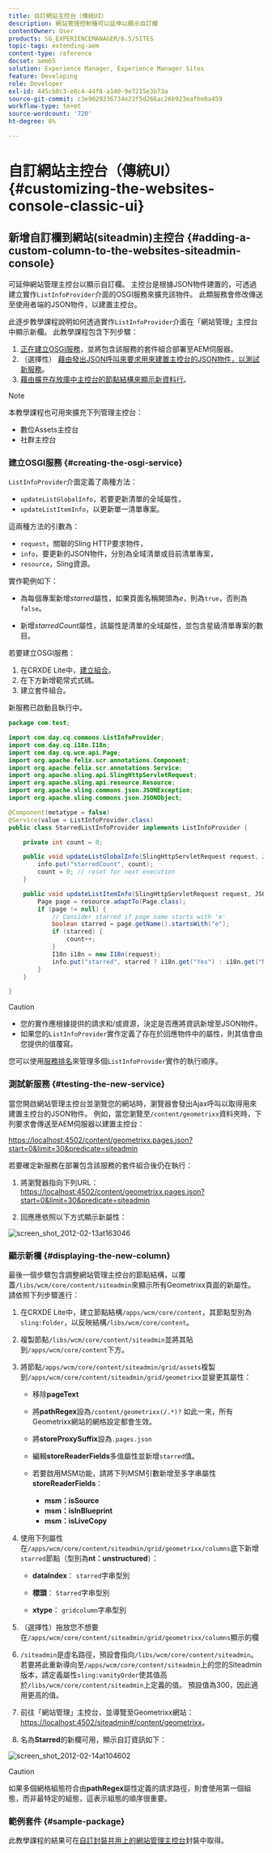 ```yaml
---
title: 自訂網站主控台（傳統UI）
description: 網站管理控制檯可以延伸以顯示自訂欄
contentOwner: User
products: SG_EXPERIENCEMANAGER/6.5/SITES
topic-tags: extending-aem
content-type: reference
docset: aem65
solution: Experience Manager, Experience Manager Sites
feature: Developing
role: Developer
exl-id: 445cb8c3-e0c4-44f8-a140-9e7215e3b73a
source-git-commit: c3e9029236734e22f5d266ac26b923eafbe0a459
workflow-type: tm+mt
source-wordcount: '720'
ht-degree: 0%

---
```


# 自訂網站主控台（傳統UI）{#customizing-the-websites-console-classic-ui}

## 新增自訂欄到網站(siteadmin)主控台 {#adding-a-custom-column-to-the-websites-siteadmin-console}

可延伸網站管理主控台以顯示自訂欄。 主控台是根據JSON物件建置的，可透過建立實作`ListInfoProvider`介面的OSGI服務來擴充該物件。 此類服務會修改傳送至使用者端的JSON物件，以建置主控台。

此逐步教學課程說明如何透過實作`ListInfoProvider`介面在「網站管理」主控台中顯示新欄。 此教學課程包含下列步驟：

1. [正在建立OSGI服務](#creating-the-osgi-service)，並將包含該服務的套件組合部署至AEM伺服器。
1. （選擇性） [藉由發出JSON呼叫來要求用來建置主控台的JSON物件，以測試新服務](#testing-the-new-service)。
1. [藉由擴充存放庫中主控台的節點結構來顯示新資料行](#displaying-the-new-column)。

>[!NOTE]
>
>本教學課程也可用來擴充下列管理主控台：
>
>* 數位Assets主控台
>* 社群主控台
>

### 建立OSGI服務 {#creating-the-osgi-service}

`ListInfoProvider`介面定義了兩種方法：

* `updateListGlobalInfo`，若要更新清單的全域屬性，
* `updateListItemInfo`，以更新單一清單專案。

這兩種方法的引數為：

* `request`，關聯的Sling HTTP要求物件，
* `info`，要更新的JSON物件，分別為全域清單或目前清單專案，
* `resource`，Sling資源。

實作範例如下：

* 為每個專案新增&#x200B;*starred*&#x200B;屬性，如果頁面名稱開頭為&#x200B;*e*，則為`true`，否則為`false`。

* 新增&#x200B;*starredCount*&#x200B;屬性，該屬性是清單的全域屬性，並包含星級清單專案的數目。

若要建立OSGI服務：

1. 在CRXDE Lite中，[建立組合](/help/sites-developing/developing-with-crxde-lite.md#managing-a-bundle)。
1. 在下方新增範常式式碼。
1. 建立套件組合。

新服務已啟動且執行中。

```java
package com.test;

import com.day.cq.commons.ListInfoProvider;
import com.day.cq.i18n.I18n;
import com.day.cq.wcm.api.Page;
import org.apache.felix.scr.annotations.Component;
import org.apache.felix.scr.annotations.Service;
import org.apache.sling.api.SlingHttpServletRequest;
import org.apache.sling.api.resource.Resource;
import org.apache.sling.commons.json.JSONException;
import org.apache.sling.commons.json.JSONObject;

@Component(metatype = false)
@Service(value = ListInfoProvider.class)
public class StarredListInfoProvider implements ListInfoProvider {

    private int count = 0;

    public void updateListGlobalInfo(SlingHttpServletRequest request, JSONObject info, Resource resource) throws JSONException {
        info.put("starredCount", count);
        count = 0; // reset for next execution
    }

    public void updateListItemInfo(SlingHttpServletRequest request, JSONObject info, Resource resource) throws JSONException {
        Page page = resource.adaptTo(Page.class);
        if (page != null) {
            // Consider starred if page name starts with 'e'
            boolean starred = page.getName().startsWith("e");
            if (starred) {
                count++;
            }
            I18n i18n = new I18n(request);
            info.put("starred", starred ? i18n.get("Yes") : i18n.get("No"));
        }
    }

}
```

>[!CAUTION]
>
>* 您的實作應根據提供的請求和/或資源，決定是否應將資訊新增至JSON物件。
>* 如果您的`ListInfoProvider`實作定義了存在於回應物件中的屬性，則其值會由您提供的值覆寫。
>
>  您可以使用[服務排名](https://docs.osgi.org/javadoc/r2/org/osgi/framework/Constants.html#SERVICE_RANKING)來管理多個`ListInfoProvider`實作的執行順序。

### 測試新服務 {#testing-the-new-service}

當您開啟網站管理主控台並瀏覽您的網站時，瀏覽器會發出Ajax呼叫以取得用來建置主控台的JSON物件。 例如，當您瀏覽至`/content/geometrixx`資料夾時，下列要求會傳送至AEM伺服器以建置主控台：

[https://localhost:4502/content/geometrixx.pages.json?start=0&amp;limit=30&amp;predicate=siteadmin](https://localhost:4502/content/geometrixx.pages.json?start=0&amp;limit=30&amp;predicate=siteadmin)

若要確定新服務在部署包含該服務的套件組合後仍在執行：

1. 將瀏覽器指向下列URL：
   [https://localhost:4502/content/geometrixx.pages.json?start=0&amp;limit=30&amp;predicate=siteadmin](https://localhost:4502/content/geometrixx.pages.json?start=0&amp;limit=30&amp;predicate=siteadmin)

1. 回應應依照以下方式顯示新屬性：

![screen_shot_2012-02-13at163046](assets/screen_shot_2012-02-13at163046.png)

### 顯示新欄 {#displaying-the-new-column}

最後一個步驟包含調整網站管理主控台的節點結構，以覆蓋`/libs/wcm/core/content/siteadmin`來顯示所有Geometrixx頁面的新屬性。 請依照下列步驟進行：

1. 在CRXDE Lite中，建立節點結構`/apps/wcm/core/content`，其節點型別為`sling:Folder`，以反映結構`/libs/wcm/core/content`。

1. 複製節點`/libs/wcm/core/content/siteadmin`並將其貼到`/apps/wcm/core/content`下方。

1. 將節點`/apps/wcm/core/content/siteadmin/grid/assets`複製到`/apps/wcm/core/content/siteadmin/grid/geometrixx`並變更其屬性：

   * 移除&#x200B;**pageText**

   * 將&#x200B;**pathRegex**&#x200B;設為`/content/geometrixx(/.*)?`
如此一來，所有Geometrixx網站的網格設定都會生效。

   * 將&#x200B;**storeProxySuffix**&#x200B;設為`.pages.json`

   * 編輯&#x200B;**storeReaderFields**&#x200B;多值屬性並新增`starred`值。

   * 若要啟用MSM功能，請將下列MSM引數新增至多字串屬性&#x200B;**storeReaderFields**：

      * **msm：isSource**
      * **msm：isInBlueprint**
      * **msm：isLiveCopy**

1. 使用下列屬性在`/apps/wcm/core/content/siteadmin/grid/geometrixx/columns`底下新增`starred`節點（型別為&#x200B;**nt：unstructured**）：

   * **dataIndex**： `starred`字串型別

   * **標頭**： `Starred`字串型別

   * **xtype**： `gridcolumn`字串型別

1. （選擇性）拖放您不想要在`/apps/wcm/core/content/siteadmin/grid/geometrixx/columns`顯示的欄

1. `/siteadmin`是虛名路徑，預設會指向`/libs/wcm/core/content/siteadmin`。
若要將此重新導向至`/apps/wcm/core/content/siteadmin`上的您的Siteadmin版本，請定義屬性`sling:vanityOrder`使其值高於`/libs/wcm/core/content/siteadmin`上定義的值。 預設值為300，因此適用更高的值。

1. 前往「網站管理」主控台，並導覽至Geometrixx網站：
   [https://localhost:4502/siteadmin#/content/geometrixx](https://localhost:4502/siteadmin#/content/geometrixx)。

1. 名為&#x200B;**Starred**&#x200B;的新欄可用，顯示自訂資訊如下：

![screen_shot_2012-02-14at104602](assets/screen_shot_2012-02-14at104602.png)

>[!CAUTION]
>
>如果多個網格組態符合由&#x200B;**pathRegex**&#x200B;屬性定義的請求路徑，則會使用第一個組態，而非最特定的組態，這表示組態的順序很重要。

### 範例套件 {#sample-package}

此教學課程的結果可在[自訂封裝共用上的網站管理主控台](https://localhost:4502/crx/packageshare/index.html/content/marketplace/marketplaceProxy.html?packagePath=/content/companies/public/adobe/packages/helper/customizing-siteadmin)封裝中取得。

